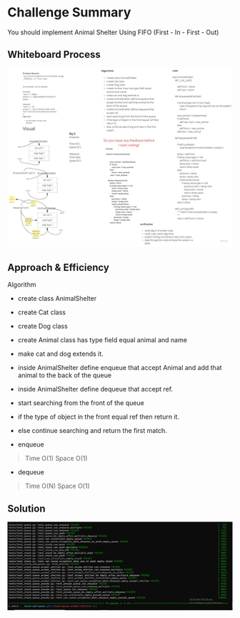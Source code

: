 # Challenge Summary
<!-- Description of the challenge -->

 You should implement Animal Shelter Using  FIFO (First - In - First - Out)

## Whiteboard Process
<!-- Embedded whiteboard image -->
![](stack-queue-animal-shelter.jpg)

## Approach & Efficiency
<!-- What approach did you take? Why? What is the Big O space/time for this approach? -->

Algorithm

- create class AnimalShelter
- create Cat class
- create Dog class
- create Animal class has type field equal animal and name
- make cat and dog extends it.
- inside AnimalShelter define enqueue that accept Animal and add that animal to the back of the queue
- inside AnimalShelter define dequeue that accept ref.
- start searching from the front of the queue
- if the type of object in the front equal ref then return it.
- else continue searching and return the first match.

- enqueue
> Time O(1)
> Space O(1)

- dequeue
> Time O(N)
> Space O(1)

## Solution
<!-- Show how to run your code, and examples of it in action -->
![](shelter.PNG)

